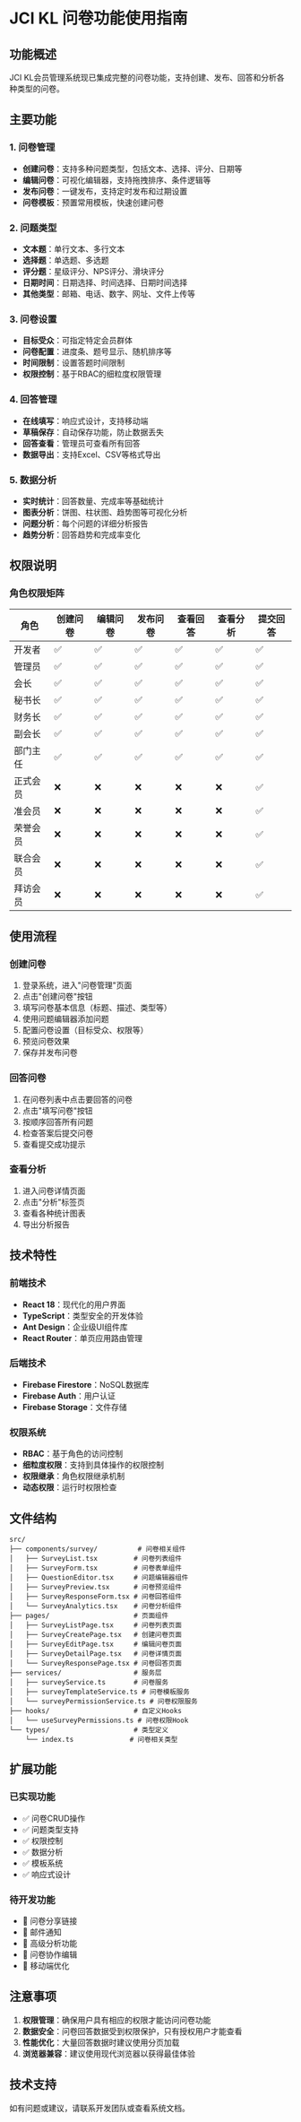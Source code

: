 # JCI KL 问卷功能使用指南

## 功能概述

JCI KL会员管理系统现已集成完整的问卷功能，支持创建、发布、回答和分析各种类型的问卷。

## 主要功能

### 1. 问卷管理
- **创建问卷**：支持多种问题类型，包括文本、选择、评分、日期等
- **编辑问卷**：可视化编辑器，支持拖拽排序、条件逻辑等
- **发布问卷**：一键发布，支持定时发布和过期设置
- **问卷模板**：预置常用模板，快速创建问卷

### 2. 问题类型
- **文本题**：单行文本、多行文本
- **选择题**：单选题、多选题
- **评分题**：星级评分、NPS评分、滑块评分
- **日期时间**：日期选择、时间选择、日期时间选择
- **其他类型**：邮箱、电话、数字、网址、文件上传等

### 3. 问卷设置
- **目标受众**：可指定特定会员群体
- **问卷配置**：进度条、题号显示、随机排序等
- **时间限制**：设置答题时间限制
- **权限控制**：基于RBAC的细粒度权限管理

### 4. 回答管理
- **在线填写**：响应式设计，支持移动端
- **草稿保存**：自动保存功能，防止数据丢失
- **回答查看**：管理员可查看所有回答
- **数据导出**：支持Excel、CSV等格式导出

### 5. 数据分析
- **实时统计**：回答数量、完成率等基础统计
- **图表分析**：饼图、柱状图、趋势图等可视化分析
- **问题分析**：每个问题的详细分析报告
- **趋势分析**：回答趋势和完成率变化

## 权限说明

### 角色权限矩阵

| 角色 | 创建问卷 | 编辑问卷 | 发布问卷 | 查看回答 | 查看分析 | 提交回答 |
|------|----------|----------|----------|----------|----------|----------|
| 开发者 | ✅ | ✅ | ✅ | ✅ | ✅ | ✅ |
| 管理员 | ✅ | ✅ | ✅ | ✅ | ✅ | ✅ |
| 会长 | ✅ | ✅ | ✅ | ✅ | ✅ | ✅ |
| 秘书长 | ✅ | ✅ | ✅ | ✅ | ✅ | ✅ |
| 财务长 | ✅ | ✅ | ✅ | ✅ | ✅ | ✅ |
| 副会长 | ✅ | ✅ | ✅ | ✅ | ✅ | ✅ |
| 部门主任 | ✅ | ✅ | ✅ | ✅ | ✅ | ✅ |
| 正式会员 | ❌ | ❌ | ❌ | ❌ | ❌ | ✅ |
| 准会员 | ❌ | ❌ | ❌ | ❌ | ❌ | ✅ |
| 荣誉会员 | ❌ | ❌ | ❌ | ❌ | ❌ | ✅ |
| 联合会员 | ❌ | ❌ | ❌ | ❌ | ❌ | ✅ |
| 拜访会员 | ❌ | ❌ | ❌ | ❌ | ❌ | ✅ |

## 使用流程

### 创建问卷
1. 登录系统，进入"问卷管理"页面
2. 点击"创建问卷"按钮
3. 填写问卷基本信息（标题、描述、类型等）
4. 使用问题编辑器添加问题
5. 配置问卷设置（目标受众、权限等）
6. 预览问卷效果
7. 保存并发布问卷

### 回答问卷
1. 在问卷列表中点击要回答的问卷
2. 点击"填写问卷"按钮
3. 按顺序回答所有问题
4. 检查答案后提交问卷
5. 查看提交成功提示

### 查看分析
1. 进入问卷详情页面
2. 点击"分析"标签页
3. 查看各种统计图表
4. 导出分析报告

## 技术特性

### 前端技术
- **React 18**：现代化的用户界面
- **TypeScript**：类型安全的开发体验
- **Ant Design**：企业级UI组件库
- **React Router**：单页应用路由管理

### 后端技术
- **Firebase Firestore**：NoSQL数据库
- **Firebase Auth**：用户认证
- **Firebase Storage**：文件存储

### 权限系统
- **RBAC**：基于角色的访问控制
- **细粒度权限**：支持到具体操作的权限控制
- **权限继承**：角色权限继承机制
- **动态权限**：运行时权限检查

## 文件结构

```
src/
├── components/survey/          # 问卷相关组件
│   ├── SurveyList.tsx         # 问卷列表组件
│   ├── SurveyForm.tsx         # 问卷表单组件
│   ├── QuestionEditor.tsx     # 问题编辑器组件
│   ├── SurveyPreview.tsx      # 问卷预览组件
│   ├── SurveyResponseForm.tsx # 问卷回答组件
│   └── SurveyAnalytics.tsx    # 问卷分析组件
├── pages/                     # 页面组件
│   ├── SurveyListPage.tsx     # 问卷列表页面
│   ├── SurveyCreatePage.tsx   # 创建问卷页面
│   ├── SurveyEditPage.tsx     # 编辑问卷页面
│   ├── SurveyDetailPage.tsx   # 问卷详情页面
│   └── SurveyResponsePage.tsx # 问卷回答页面
├── services/                  # 服务层
│   ├── surveyService.ts       # 问卷服务
│   ├── surveyTemplateService.ts # 问卷模板服务
│   └── surveyPermissionService.ts # 问卷权限服务
├── hooks/                     # 自定义Hooks
│   └── useSurveyPermissions.ts # 问卷权限Hook
└── types/                     # 类型定义
    └── index.ts              # 问卷相关类型
```

## 扩展功能

### 已实现功能
- ✅ 问卷CRUD操作
- ✅ 问题类型支持
- ✅ 权限控制
- ✅ 数据分析
- ✅ 模板系统
- ✅ 响应式设计

### 待开发功能
- 🔄 问卷分享链接
- 🔄 邮件通知
- 🔄 高级分析功能
- 🔄 问卷协作编辑
- 🔄 移动端优化

## 注意事项

1. **权限管理**：确保用户具有相应的权限才能访问问卷功能
2. **数据安全**：问卷回答数据受到权限保护，只有授权用户才能查看
3. **性能优化**：大量回答数据时建议使用分页加载
4. **浏览器兼容**：建议使用现代浏览器以获得最佳体验

## 技术支持

如有问题或建议，请联系开发团队或查看系统文档。

